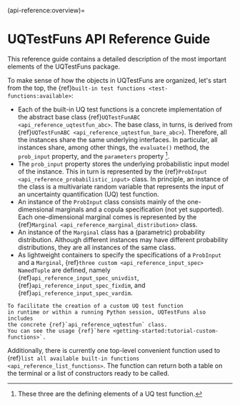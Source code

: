 (api-reference:overview)=
# UQTestFuns API Reference Guide

This reference guide contains a detailed description of the most important
elements of the UQTestFuns package.

To make sense of how the objects in UQTestFuns are organized,
let's start from the top, the {ref}`built-in test functions <test-functions:available>`:

- Each of the built-in UQ test functions is a concrete implementation of the
  abstract base class {ref}`UQTestFunABC <api_reference_uqtestfun_abc>`.
  The base class, in turns, is derived 
  from {ref}`UQTestFunABC <api_reference_uqtestfun_bare_abc>`).
  Therefore, all the instances share the same underlying interfaces.
  In particular, all instances share, among other things, the ``evaluate()`` 
  method, the ``prob_input`` property, and the ``parameters`` property [^essence].
- The ``prob_input`` property stores the underlying probabilistic input model 
  of the instance. This in turn is represented
  by the {ref}`ProbInput <api_reference_probabilistic_input>` class.
  In principle, an instance of the class is a multivariate random variable that 
  represents the input of an uncertainty quantification (UQ) test function.
- An instance of the ``ProbInput`` class consists mainly of the one-dimensional
  marginals and a copula specification (not yet supported). Each one-dimensional
  marginal comes is represented
  by the {ref}`Marginal <api_reference_marginal_distribution>` class. 
- An instance of the ``Marginal`` class has a (parametric) probability
  distribution. Although different instances may have different
  probability distributions, they are all instances of the same class.
- As lightweight containers to specify the specifications of a ``ProbInput``
  and a ``Marginal``, {ref}`three custom <api_reference_input_spec>` ``NamedTuple``
  are defined, namely {ref}`api_reference_input_spec_univdist`, 
  {ref}`api_reference_input_spec_fixdim`, and {ref}`api_reference_input_spec_vardim`.

```{note}
To facilitate the creation of a custom UQ test function
in runtime or within a running Python session, UQTestFuns also includes
the concrete {ref}`api_reference_uqtestfun` class.
You can see the usage {ref}`here <getting-started:tutorial-custom-functions>`.
```

Additionally, there is currently one top-level convenient function used to
{ref}`list all available built-in functions <api_reference_list_functions>`.
The function can return both a table on the terminal or a list of constructors
ready to be called.

[^essence]: These three are the defining elements of a UQ test function.
